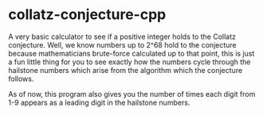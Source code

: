 # collatz-conjecture-cpp
A very basic calculator to see if a positive integer holds to the Collatz conjecture. Well, we know numbers up to 2^68 hold to the conjecture because mathematicians brute-force calculated up to that point, this is just a fun little thing for you to see exactly how the numbers cycle through the hailstone numbers which arise from the algorithm which the conjecture follows. 

As of now, this program also gives you the number of times each digit from 1-9 appears as a leading digit in the hailstone numbers. 
